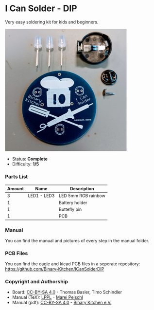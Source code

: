 # I Can Solder - DIP
Very easy soldering kit for kids and beginners.

<img src="manual/images/IMG_20191023_174300.jpg" width=400px alt="I Can Solder DIP">

- Status: **Complete**
- Difficulty: **1/5**

### Parts List

| Amount | Name         | Description                        |
|--------|--------------|------------------------------------|
| 3      | LED1 - LED3  | LED 5mm RGB rainbow                |
| 1      |              | Battery holder                     |
| 1      |              | Buttefly pin                       |
| 1      |              | PCB                                |

### Manual
You can find the manual and pictures of every step in the manual folder.

### PCB Files
You can find the eagle and kicad PCB files in a seperate repository: https://github.com/Binary-Kitchen/ICanSolderDIP

### Copyright and Authorship

- Board: [CC-BY-SA 4.0](https://creativecommons.org/licenses/by-sa/4.0/) - Thomas Basler, Timo Schindler
- Manual (TeX): [LPPL](https://www.latex-project.org/lppl.txt) - [Marei Peischl](https://peitex.de)
- Manual (pdf): [CC-BY-SA 4.0](https://creativecommons.org/licenses/by-sa/4.0/) - [Binary Kitchen e.V.](https://www.binary-kitchen.de)

